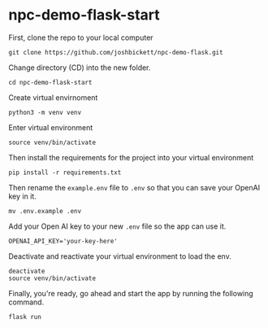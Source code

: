 # npc-demo-flask-start

First, clone the repo to your local computer

```
git clone https://github.com/joshbickett/npc-demo-flask.git
```

Change directory (CD) into the new folder.

```
cd npc-demo-flask-start
```

Create virtual envirnoment

```
python3 -m venv venv
```

Enter virtual environment

```
source venv/bin/activate
```

Then install the requirements for the project into your virtual environment

```
pip install -r requirements.txt
```

Then rename the `example.env` file to `.env` so that you can save your OpenAI key in it.

```
mv .env.example .env
```

Add your Open AI key to your new `.env` file so the app can use it.

```
OPENAI_API_KEY='your-key-here'
```

Deactivate and reactivate your virtual environment to load the env.

```
deactivate
source venv/bin/activate
```

Finally, you're ready, go ahead and start the app by running the following command.

```
flask run
```
